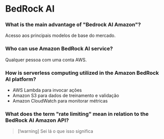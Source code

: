 # BedRock AI


### What is the main advantage of "Bedrock AI Amazon"?

Acesso aos principais modelos de base do mercado.

### Who can use Amazon BedRock AI service?

Qualquer pessoa com uma conta AWS.

### How is serverless computing utilized in the Amazon BedRock AI platform?

- AWS Lambda para invocar ações
- Amazon S3 para dados de treinamento e validação
- Amazon CloudWatch para monitorar métricas

### What does the term "rate limiting" mean in relation to the BedRock AI Amazon API?

> [!warning] Sei lá o que isso significa